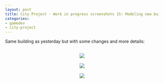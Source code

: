 ```yaml
---
layout: post
title: City Project - Work in progress screenshots 15: Modeling new buildings (II)
categories:
- gamedev
- city-project
---
```


Same building as yesterday but with some changes and more details:<br /><br /><div class="separator" style="clear: both; text-align: center;"><img border="0" src="http://2.bp.blogspot.com/-OFJfg2qrZ38/Tl-TM40FBMI/AAAAAAAAAJo/FZ2GBfDoB4k/s1600/blog.binarynonsense.com_20110901_1.jpg" /></div><br /><div class="separator" style="clear: both; text-align: center;"><img border="0" src="http://1.bp.blogspot.com/-yIctNEwY6DY/Tl-TP2S8wjI/AAAAAAAAAJw/4MH1p210pl0/s1600/blog.binarynonsense.com_20110901_2.jpg" /></div><br /><div class="separator" style="clear: both; text-align: center;"><img border="0" src="http://4.bp.blogspot.com/-CBBiOYcgKWI/Tl-TTC42YqI/AAAAAAAAAJ4/lsbsvqPykEo/s1600/blog.binarynonsense.com_20110901_3.jpg" /></div>